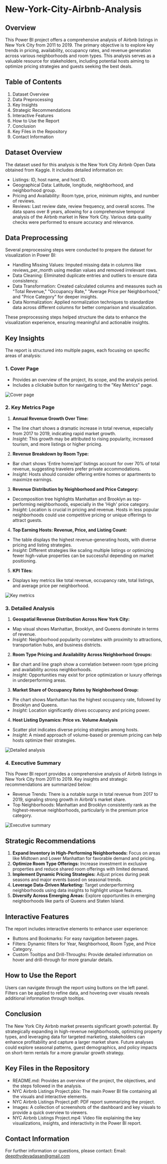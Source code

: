 # New-York-City-Airbnb-Analysis

## Overview
This Power BI project offers a comprehensive analysis of Airbnb listings in New York City from 2011 to 2019. The primary objective is to explore key trends in pricing, availability, occupancy rates, and revenue generation across various neighborhoods and room types. This analysis serves as a valuable resource for stakeholders, including potential hosts aiming to optimize pricing strategies and guests seeking the best deals.

## Table of Contents
1. Dataset Overview
2. Data Preprocessing
3. Key Insights
4. Strategic Recommendations
5. Interactive Features
6. How to Use the Report
7. Conclusion
8. Key Files in the Repository
9. Contact Information

## Dataset Overview
The dataset used for this analysis is the New York City Airbnb Open Data obtained from Kaggle. It includes detailed information on:

* Listings: ID, host name, and host ID.
* Geographical Data: Latitude, longitude, neighborhood, and neighborhood group.
* Pricing and Availability: Room type, price, minimum nights, and number of reviews.
* Reviews: Last review date, review frequency, and overall scores.
The data spans over 8 years, allowing for a comprehensive temporal analysis of the Airbnb market in New York City. Various data quality checks were performed to ensure accuracy and relevance.

## Data Preprocessing
Several preprocessing steps were conducted to prepare the dataset for visualization in Power BI:

- Handling Missing Values: Imputed missing data in columns like reviews_per_month using median values and removed irrelevant rows.
- Data Cleaning: Eliminated duplicate entries and outliers to ensure data consistency.
- Data Transformation: Created calculated columns and measures such as "Total Revenue," "Occupancy Rate," "Average Price per Neighborhood," and "Price Category" for deeper insights.
- Data Normalization: Applied normalization techniques to standardize data across different columns for better comparison and visualization.
  
These preprocessing steps helped structure the data to enhance the visualization experience, ensuring meaningful and actionable insights.

## Key Insights
The report is structured into multiple pages, each focusing on specific areas of analysis:

### 1. **Cover Page**
- Provides an overview of the project, its scope, and the analysis period.
- Includes a clickable button for navigating to the "Key Metrics" page.

  
![Cover page](https://github.com/user-attachments/assets/308c4492-d3c9-4596-b4ee-a2cc7cbab50e)

  
### 2. **Key Metrics Page**
1. **Annual Revenue Growth Over Time:**
- The line chart shows a dramatic increase in total revenue, especially from 2017 to 2019, indicating rapid market growth.
- *Insight:* This growth may be attributed to rising popularity, increased tourism, and more listings or higher pricing.
2. **Revenue Breakdown by Room Type:**
- Bar chart shows 'Entire home/apt' listings account for over 70% of total revenue, suggesting travelers prefer private accommodations.
- *Insight:* Hosts should consider offering entire homes or apartments to maximize earnings.
3. **Revenue Distribution by Neighborhood and Price Category:**
- Decomposition tree highlights Manhattan and Brooklyn as top-performing neighborhoods, especially in the 'High' price category.
- *Insight:* Location is crucial in pricing and revenue. Hosts in less popular neighborhoods could use competitive pricing or unique offerings to attract guests.
4. **Top Earning Hosts: Revenue, Price, and Listing Count:**
- The table displays the highest revenue-generating hosts, with diverse pricing and listing strategies.
- *Insight:* Different strategies like scaling multiple listings or optimizing fewer high-value properties can be successful depending on market positioning.
5. **KPI Tiles:**
- Displays key metrics like total revenue, occupancy rate, total listings, and average price per neighborhood.


![Key metrics](https://github.com/user-attachments/assets/19c6976e-d7b3-4d32-89d7-f88d01e73fc6)


### 3. **Detailed Analysis**
1. **Geospatial Revenue Distribution Across New York City:**
- Map visual shows Manhattan, Brooklyn, and Queens dominate in terms of revenue.
- *Insight:* Neighborhood popularity correlates with proximity to attractions, transportation hubs, and business districts.
2. **Room Type Pricing and Availability Across Neighborhood Groups:**
- Bar chart and line graph show a correlation between room type pricing and availability across neighborhoods.
- *Insight:* Opportunities may exist for price optimization or luxury offerings in underperforming areas.
3. **Market Share of Occupancy Rates by Neighborhood Group:**
- Pie chart shows Manhattan has the highest occupancy rate, followed by Brooklyn and Queens.
- *Insight:* Location significantly drives occupancy and pricing power.
4. **Host Listing Dynamics: Price vs. Volume Analysis**
- Scatter plot indicates diverse pricing strategies among hosts.
- *Insight:* A mixed approach of volume-based or premium pricing can help hosts optimize their strategies.

  
![Detailed analysis](https://github.com/user-attachments/assets/e2d9fb5e-d0a5-46f4-a70f-48fffea32599)


### 4. **Executive Summary**
This Power BI report provides a comprehensive analysis of Airbnb listings in New York City from 2011 to 2019. Key insights and strategic recommendations are summarized below:
- Revenue Trends: There is a notable surge in total revenue from 2017 to 2019, signaling strong growth in Airbnb's market share.
- Top Neighborhoods: Manhattan and Brooklyn consistently rank as the highest-revenue neighborhoods, particularly in the premium price category.

![Executive summary](https://github.com/user-attachments/assets/4b23475f-7662-49f3-b317-aea4bfe695b9)


## Strategic Recommendations
1. **Expand Inventory in High-Performing Neighborhoods:** Focus on areas like Midtown and Lower Manhattan for favorable demand and pricing.
2. **Optimize Room Type Offerings:** Increase investment in exclusive properties and reduce shared room offerings with limited demand.
3. **Implement Dynamic Pricing Strategies:** Adjust prices during peak seasons and major events based on seasonal trends.
4. **Leverage Data-Driven Marketing:** Target underperforming neighborhoods using data insights to highlight unique features.
5. **Diversify Across Emerging Areas:** Explore opportunities in emerging neighborhoods like parts of Queens and Staten Island.

## Interactive Features
The report includes interactive elements to enhance user experience:
* Buttons and Bookmarks: For easy navigation between pages.
* Filters: Dynamic filters for Year, Neighborhood, Room Type, and Price Category.
* Custom Tooltips and Drill-Throughs: Provide detailed information on hover and drill-through for more granular details.

## How to Use the Report
Users can navigate through the report using buttons on the left panel. Filters can be applied to refine data, and hovering over visuals reveals additional information through tooltips.

## Conclusion
The New York City Airbnb market presents significant growth potential. By strategically expanding in high-revenue neighborhoods, optimizing property types, and leveraging data for targeted marketing, stakeholders can enhance profitability and capture a larger market share. Future analyses could explore seasonal patterns, guest demographics, and policy impacts on short-term rentals for a more granular growth strategy.

## Key Files in the Repository
- README.md: Provides an overview of the project, the objectives, and the steps followed in the analysis.
- NYC Airbnb Listings Project.pbix: The main Power BI file containing all the visuals and interactive elements.
- NYC Airbnb Listings Project.pdf: PDF report summarizing the project.
- Images: A collection of screenshots of the dashboard and key visuals to provide a quick overview to viewers.
- NYC Airbnb Listings Project.mp4: Video file explaining the key visualizations, insights, and interactivity in the Power BI report. 

## Contact Information
For further information or questions, please contact: Email: deepthydevadasan@gmail.com
